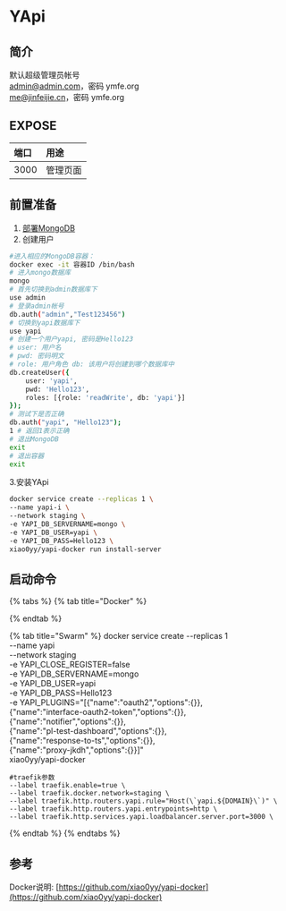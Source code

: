 # YApi

## 简介

默认超级管理员帐号  
  admin@admin.com，密码 ymfe.org  
  me@jinfeijie.cn，密码 ymfe.org

## EXPOSE

| 端口 | 用途 |
| :--- | :--- |
| 3000 | 管理页面 |



## 前置准备

1. [部署MongoDB](../database/mongodb/)
2. 创建用户

```bash
#进入相应的MongoDB容器：
docker exec -it 容器ID /bin/bash
# 进入mongo数据库
mongo
# 首先切换到admin数据库下
use admin
# 登录admin帐号
db.auth("admin","Test123456")
# 切换到yapi数据库下
use yapi
# 创建一个用户yapi, 密码是Hello123
# user: 用户名 
# pwd: 密码明文 
# role: 用户角色 db: 该用户将创建到哪个数据库中
db.createUser({
    user: 'yapi',
    pwd: 'Hello123',
    roles: [{role: 'readWrite', db: 'yapi'}]
});
# 测试下是否正确
db.auth("yapi", "Hello123");
1 # 返回1表示正确
# 退出MongoDB
exit
# 退出容器
exit
```

  3.安装YApi

```bash
docker service create --replicas 1 \
--name yapi-i \
--network staging \
-e YAPI_DB_SERVERNAME=mongo \
-e YAPI_DB_USER=yapi \
-e YAPI_DB_PASS=Hello123 \
xiao0yy/yapi-docker run install-server
```

## 启动命令

{% tabs %}
{% tab title="Docker" %}

{% endtab %}

{% tab title="Swarm" %}
    docker service create --replicas 1 \
    --name yapi \
    --network staging \
    -e YAPI_CLOSE_REGISTER=false \
    -e YAPI_DB_SERVERNAME=mongo \
    -e YAPI_DB_USER=yapi \
    -e YAPI_DB_PASS=Hello123 \
    -e YAPI_PLUGINS="[{\"name\":\"oauth2\",\"options\":{}}, \
    {\"name\":\"interface-oauth2-token\",\"options\":{}}, \
    {\"name\":\"notifier\",\"options\":{}}, \
    {\"name\":\"pl-test-dashboard\",\"options\":{}}, \
    {\"name\":\"response-to-ts\",\"options\":{}}, \
    {\"name\":\"proxy-jkdh\",\"options\":{}}]" \
    xiao0yy/yapi-docker


    #traefik参数
    --label traefik.enable=true \
    --label traefik.docker.network=staging \
    --label traefik.http.routers.yapi.rule="Host(\`yapi.${DOMAIN}\`)" \
    --label traefik.http.routers.yapi.entrypoints=http \
    --label traefik.http.services.yapi.loadbalancer.server.port=3000 \
{% endtab %}
{% endtabs %}

##  参考

Docker说明: [https://github.com/xiao0yy/yapi-docker](https://github.com/xiao0yy/yapi-docker)

